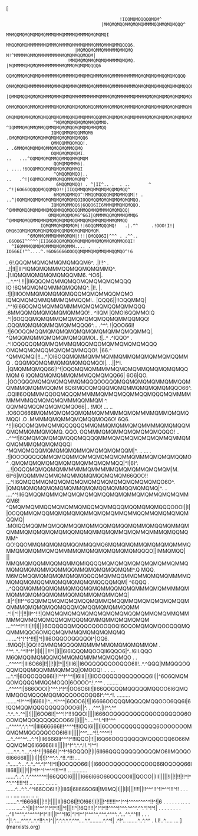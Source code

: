 [

                                               !IQOMQMQQQQQMQM^                                               
                                        |MMQMQMQQMMQMQMQMMMMQQMMQMQMQQQ^                                      
                                    MMMQQMQMQMQMQMQMMMQMMQMMMMQMMMMQMQMQMQI                                   
                                 MMQQMQMQMMMMMMMQMMMQMMMMQMMMMQMMMQMMQMMMQMMQQQQ6.                            
                              |MQMQQMQMMQMMMMMQMMQMQ  M!^MMMMMQMMQMMMMMMMMMMQMQMMQQMQQM|                      
                           !MMQMQMQMMQMQMQMMMMMQMQMQ.  |MQMMMMQMQMQMMMMMMMMMMQMMQMQMQMQQQQ6                   
                          QQMQMMQMQMQMQMMMMMMMQMMMMMQMMQMMQMMMQMMQMMMMMMMMMMQMQMQMQMMQQMQMQQQQ                
                         QMMQMQMQMMMMMMMMMQMMMQMQMMMQMMMQMQMMMMMQMMMMMMMMMQMMQMQMQMMQQMQMMQMQQQQQ             
                       |QMMQMQQMQMQMQMMMQMMMQMMQMMMMMMMMMMQMMMQMQMMMMMMQMMMMQMQMQMQMQMQMQMQMQQMQQM.           
                       QMMQMQQMQMMQMQMMMMQMQMQMQMQMQMQMQQMMQMMQMMQMQMMMQMQMQMQMQMMQMQMQMQMMQMQMQQMQ           
                       QMQMQMQMMQMQMQMQQMQMQMMQQMQMMQMMMQQQMMQMQMQMQMQMQMMMMQMQMQMQMQMQMQMQMQMQMMQQQ          
                      ^MQMQMQMQMQMQMMQQMMO.                     ^IQMMMQMQMMQMMQQMMQMQMQMQQMQMQMQMMQMQQ        
                     IQMQQMMQMQQMMQM6                                    .OMQMQMQMQMQMQMMQMQMQMQMQMQMQQ6      
                     QMMQQMMQQMQQ!.                                         . .6MMQMQMQMQMQMMQMQQMQMMQQMQ     
                     OQMQMQMQMQMI.                                        ..   ...^OQMQMQMQMMQQMMQQMMQMQM     
                      QQMQMQMMM6|.                                           . ....!6OQQMMQQMQMQMQMQMQMMQI    
                      ^QMQQMQMQO|..                                         ..   .^!|6QMMQQMQMMQMQQMMQMQMQ^   
                       6MQQMQMQQ! . ^|II^.. .  . ..       ^  .^!|6O66OQQQQMQQQMQO!!|IIQQMMQQMQMMQMQMQQMQMQQ^  
                      6MQMQQMMQO^!MMQQMQQQQMQMQMMQQM|! . ..^|OQMQMQQMQMQMQMQMQMQMQMQOIOQQMQQMQMQMQMQMQMQMQQ.  
                     IQMQMQMMQQ6|6QQO6II6MMMQMMQMQMQQO.     ^QMMMQMQQMQMQMMQMQQMMQQMQOQQMMQQMMQMMMMQMQMQQQ|   
                    OMQMQMQQMQM6^66I|QMMMMQQMQMMMQMMQ6      ^QMMQMQMQQMMQMMQMQMQMQMQMQQMMQQMQMMQMQMMMQMMQQ    
                 IQMQMMQMQMQMQM|!|6OQQMMQQQMQ!   .|.^^     .!OOO!I!|  QMQ6IQMQMQMQMQMQMQQMQQMQMQMQMQMQMQM.    
            ^6MQMMQMMMQMMMQMQM|!!!|OMQQO6I|^^^ . .^^..    .66OO6I^^^^^|III66OQQMQMQQMQMQMQMMQMQMMQMQMMQ6QI!   
      ^I6QMMMQQMQMQMMMQMQMQMMM.... .   .                   IO666I!^^....^.!6O66666OOOQQMQMMQMQMMQMMQQMQO^!6   
  .      6!.QQQMMQMQMMQMQMQQM6^.                           .|I!!^     . ..!|!I||III^IQMQMQMMMQQMQQMQMQMMQ^.   
        .|!.IQMQMQMQMQMQMQQMM6.                             ^IO6|.   ...^.^^!.!!||II6QQQMQMMQMQOMQMQMQMQMQQQ  
         IO !6QMQMQMQMMMQMQQMQ^.                           |I!. |.         .!|I|IIIOOMMQMQMQMQMQQQMQMQMMQQMQMO
          IQMQMQMQMMQMMMQMMQQMI..                 |QQQ6||!!OQQMMQ|        .^^!6I66OQMQMQMMQMMMMQMQMQMQQMQMMQQQ
           .6MMQQMQMQMQMQMQMMQO!  .              ^IIQM |QMOI6QQMMOIQ     .^!|6OQQQMQMQMMQMQMQMQMQMQQMQMMQQMQQ!
           .OQQMQMQMQMMQMQMMQQQ6^...              .^^^.    !|QOO66I!    .!|6OOQQMQQMQMQMQMQMQMQMQMQMMQMQQMMQ|.
           ^QMQQMQMMQMQMQMQMQQMOI..                 !|..^ .^IQQO^   .  .^!IOQQQQQMQMMQMMMQMQQMQOMQMMQMQMQMQQQ 
            OMQMQMQMQQMQMQMQMMQQO!.                |66.^   ^QMMQMQI|!!...^|OI6OQQMQMMQMMMQMMQMMQMQMQMMQMQQMMQ 
     .      QQQMQQMQMMQMQMQMQQMQOI|.          ..||!^I.     .|QMQMMQMQQ66|!^!|OQQMQMQMMMMMQMQMQMMQMQMQMQMQQMQM 
    6      IQQMQMQMQMMQMMMQQMQMQQ66|       6O6|QO. .|OOOQQQMQMQMQMQMMQMQQQOOQQQMQQMQMQMQMMQMMQQMQMMMQMQMMQQMM 
     6Q6IMQOQMQQQMQMQMMQMQMQMQMQQO66^.   .OQII!6OQMMMQQOQMQQQMMMMMQMMQMQQMMQQMQQQMQMMMMMMMMMQQMQMQMQMMMQQMMQM 
           ^.    QQMMQMQQMQMQMQMQO66|..  !MO!    ...    ..  .!O6OO666IMQMMQMQMQQMQMMQMMMMMQMQMMMMQMMQMQMQMQQI 
         .O      .MMMMQMQMMQMQMQQMOQ6O!  6Q6.    ^!!|I6QOQMQMMQMMQQQQQQMMQMMQMQMMQMQMMMMQMQMQQMQMQMMQMMQMQMQ. 
         QQO.   OQMMMQMQMMQMQMQMQMQQQO!   .. ..^^^!|6QMQMQMQMQMQQQMQQQQMMMQMQMQMQMQMQMMQMMQMQMQMMMQMQMQMQQQI  
         ^MQMQMQQQMQMQMQMQMMQMQMQMQMQQM|^. .. ...          . .!|IOOOQQQQQMMQMQQMMQMMQMQMQMQMMQMMMQMQMQMQQMO   
        ^  .QMQMQMQMQMQMQMQMQMMQMQMMQQ|^!|6I^.                 ...!|OQQQMQMQQMQMMMMMMQMMMMMQMQMQMMQMQMQM|M.   
         6I^6|MQQMMMQMMQMQMMQMQMQQMQMQM66QOO!!                ...^II6QMQQMMQMQMQMQMQMQMQMQMQMQMQMQMQMQO6O^.   
          |QMQMQMQMQMQMQMQMMQMQMQQMQMMQQMQMQMQ|^.  ..  ....^^!II6QMQQMQMMQMQMQMQMQMQQMQMQMMQMQMMQMQMQMMQM6!   
           ^QMQMMQMMQQMQMQMMQMQQMQMMQQQMQQMQMQMQQQOOOI||I||OOQQMMQMQQMQMQMQMQMMQMQMQMMQMMQQMMQMQMQMQMQQMQ|    
                .MOIQQMQQMMQMQQMMQQMQMMQQMQMQQMQMMQMQQMQMMQMQMMMQMQMQMQMQMQQMQMQMMQMQMMQMQMMQMMMQMQQMQMM^     
                QO!QQOMMQMQMQMQMQQMMQQMQ6MQMQMQMMQMQMQMQMMMQMMQMQMQMMQMQMMMMQMQMQMQMQMQMQMQQQO||IMMQMQQ|      
                ||     MMQMQMQQMMQQMQMMQMIQQQQMQMQMQMQMQMQMQMMQMMQMQMQMQMQMMQQMMQQMMQMQMQMQQMQM!^.Q MQQ.      
                        M6MQMQQMQMQMQMQMQMQQQQMQMMQQMMQMMQMQMQMMMMQMQMQMQMQQMMQMQMQMQMQMQQQQMQM| ^6QQQ .      
                    ..^QQQMQMMQQMQMMQMQQMQMQMMQQMQMQMMMQMQMMMMQMMQMMQMQMQQMQMMQQMQMMQMQMMQMQ|                 
           .II|^!|!!!^^6QQMMQMQMQMQMQQMQMMQMQQMMQMQMQMQMQMQQMQMMMQMQMQMQQMQQQMQMQQMQMQMMQQMM                  
    .^!I|^!|!|!!|II^^!!!|QMQMQMQMQMQMQMQMQMQMQQMQMMQMQMMQMMMMMQMMQMQMQQMQMQQQMQMMQMMQMQMQMQM                  
     ...^^^^!^!!!I|!!|I|||I6OQQQQQMQQQOQOOOQOQ!6OQOMQMQMQOOQQQMQQMMMQQO6OMQQMQMMMQMQMQMQMQMQ                  
.      . ...^!^!^!^!!!||^!|III6OQQOOQQQQOI^|OQ6.   .!MQQ|!.|QQ!I!QMMQMQQQQMQMMMMMQMQMQMQMMQM           .      
^^^..^..^^!!^!^|I|I||||!!^!||I||6I6IQQQMQOOQII6QQO6|^..!6II.QQO M6QMQQIMQMQQMQMMQMQMMMMQMQQMQO         .     .
..^^^^^!|III6O66|I!|||!|I|!^||!|III6||I6OQQQQQQOOQQO6II!..^.^QQQ|MMQQQOQQQMQQQMQQMMMQMMQQ|OMOOQ!      .. . ...
  ...^.^!|6OQOQQQ66I|!!^^!^^^!|I6III||!|IIOOQQQQQQQQQOQQ6II||^6O6QMQMQOMQQQQMMQQMOQO|6OOOO^.!.^^^ .   ........
.   ..^^^^^!|666OOOI|!^^^.!^!^!|OO6O6II!|II66QOQQQMQQQQQMQQOO6I6QMQMMQOQMQQQMQQMQQQOOQOQQ6I^.^^.^!.  .........
.......^!!^^^!|I6I6II|!^...^!^^^|6OOO6|!||I6666OOQQQMQQQQMQQOOO6QQ6I|6!QQMQQMQQQQQQQQOOO6I||^. . .^^^.|I!^^.^^
.^.^..^..^^||!||||6OO6I!|^^^!!^!!!IQQOI||||I666OOQQQQQQQQQQOQQQQQOQ6OOOMQMQOQQQQQQOO66I||I|||^.....^^!.^I!!^^^
..^^^^^.^.^.^^I|III666666I!!^^^^!!!IOQI6I|||I|6OOOOQQQQQQQQQ6OOOOOOOMQMQMMQQQQQOOO6I6III|||||^^^....^!!.^^^^!!
...^..^^^^^...^.^!|III6666III^^^!^!!IQQO|!!||I6Q66OOQQQQQQMQQQOQQ6O66MQQMQMQ6I66666IIII||||!!^!^^.^.^.!!.^!^^!
  .....^.^..^....^.^!^!!|!I666I|^^!^!6OQQO|!|I|6II66QQQQQQQQOQQQMO6IIMQOQO6I6666II||||II||!|!|!^^^.^..^!!.^!!!
 . . .^......^....^..^..^^.^!^^!!^!I|IOOQQO66I|!|I66OOOQQOQOQOQOOQ66IOQOQQ66IIII6II||I|||!||!^!!^^!^^^^!!!^^!!
..  .......... ......^...^..^.^^^^^^^!|66QQOI6|||||I666I66O66OQQOOII||QOOO||III|||||!I||!|!!|!!^!^^^.^^!!!!^!!
..   .  ..... ........ ......^...^.^..^^I66OO6I!!|!|III6I|6II666O6II|!MIMQ|I|||I|I|||!!!!||!!^^^!!^!!^^^!!!^!!
 . . .  .. . .... ...... .. .. .......^.^!6666I|||!!!|!||||II|I6O6I|!!O!66!|I|!||!^!!!!!!^^!^^!^^^^^^^^^!!^!|6
  .     . . . .   . ..  . . . . ..  ....^.^|II|!!^^^!^!^!^!!||^!|||!!^|!6Q!!!!|^!^!^!!^^^^!^^^.^^^^.^^.^!^!^!|
                  .    . . .  .  .    . . ..^!I^^^^.^^^^^^!^!^!!!||!^^^!!6|^!^!^^!^^^^^.^^^.^^^^..^...^^.^^!!!
                                        . . . ^|!.^....^^^.^..^.^!!^.^.I^||^.^.^.^.^.^^^....^.^.........^.^^!|
                                               .^!^.. .......^..^.^^ . I.I!..^.....  ...
](marxists.org)
